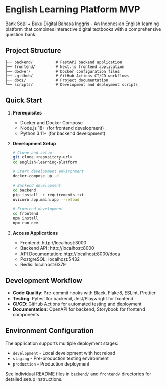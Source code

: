 # English Learning Platform MVP

Bank Soal + Buku Digital Bahasa Inggris - An Indonesian English learning platform that combines interactive digital textbooks with a comprehensive question bank.

## Project Structure

```
├── backend/          # FastAPI backend application
├── frontend/         # Next.js frontend application
├── docker/           # Docker configuration files
├── .github/          # GitHub Actions CI/CD workflows
├── docs/             # Project documentation
└── scripts/          # Development and deployment scripts
```

## Quick Start

1. **Prerequisites**
   - Docker and Docker Compose
   - Node.js 18+ (for frontend development)
   - Python 3.11+ (for backend development)

2. **Development Setup**
   ```bash
   # Clone and setup
   git clone <repository-url>
   cd english-learning-platform

   # Start development environment
   docker-compose up -d

   # Backend development
   cd backend
   pip install -r requirements.txt
   uvicorn app.main:app --reload

   # Frontend development
   cd frontend
   npm install
   npm run dev
   ```

3. **Access Applications**
   - Frontend: http://localhost:3000
   - Backend API: http://localhost:8000
   - API Documentation: http://localhost:8000/docs
   - PostgreSQL: localhost:5432
   - Redis: localhost:6379

## Development Workflow

- **Code Quality**: Pre-commit hooks with Black, Flake8, ESLint, Prettier
- **Testing**: Pytest for backend, Jest/Playwright for frontend
- **CI/CD**: GitHub Actions for automated testing and deployment
- **Documentation**: OpenAPI for backend, Storybook for frontend components

## Environment Configuration

The application supports multiple deployment stages:
- `development` - Local development with hot reload
- `staging` - Pre-production testing environment
- `production` - Production deployment

See individual README files in `backend/` and `frontend/` directories for detailed setup instructions.